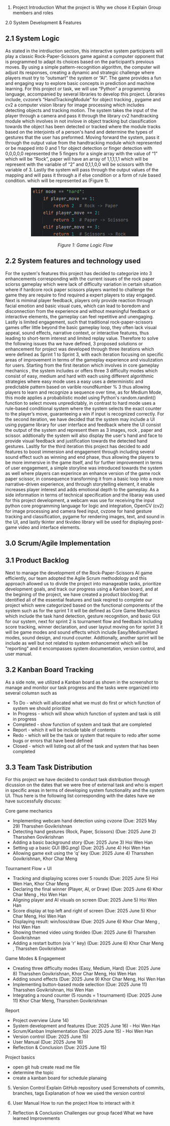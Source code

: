 1. Project Introduction
What the project is
Why we chose it
Explain Group members and roles

2.0 System Development & Features

## 2.1 System Logic
As stated in the intrdiuction section, this interactive system  participants will play a classic Rock-Paper-Scissors game  against a computer opponent that is programmed to adapt its choices based on the participant’s previous moves. By using a simple pattern-recognition algorithm, the computer will adjust its  responses, creating a dynamic and strategic challenge where players must try to “outsmart” the system or “AI”. The game provides a fun and engaging way to explore basic concepts in prediction and machine learning. For this project or task, we will use “Python” a programming language, accompanied by several libraries to develop this project. Libraries include, cvzone’s  “HandTrackingModule” for object tracking , pygame and cv2 a computer vision library for image processing which includes detecting objects and tracking motion. The system takes the input of the player through a camera and pass it through the library cv2 handtracking module which involves in not invlove in object tracking but classification towards the object has been detected or tracked where the module tracks based on the interjoints of a person's hand and determine the types of gestures that the user has preformed. Moving forward the system, pass it through the output value from the handtracking module which represented or be mapped into 0 and 1 for object detection or  finger detection with 0,0,0,0,0 represented the 5 fingers for a single array with the value of “1” which will be  “Rock”, paper will have an array of 1,1,1,1,1 which will be represent with the variable of  “2”  and 0,1,1,0,0 will be scissors with the variable of  3. Lastly  the system will pass through the output values of the mapping and will pass it through a if else condition or a form of rule based condition. which will be represented as (Figure 1).

<div align="center">
  <img src="figures/figure_1.png" alt="Figure 1: Game Logic Flow"/>
  <p><em>Figure 1: Game Logic Flow</em></p>
</div>

## 2.2 System features and technology used

For the system's features this project has decided to categorize into 3 enhancements corresponding with the current issues of the rock paper sciorss gameplay which were lack of difficulty variation in certain situation where if hardcore rock paper scissors players wanted to challenge the game they are require to find required a expert players to stay engaged. Next is miminal player feedback, players only provide reaction through facial emotion and basic visual cues, which can lead to boredom and disconnection from the experience and without meaningful feedback or interactive elements, the gameplay can feel repetitive and unengaging. Lastly is limited engagement, such that traditional rock-paper-scissors games offer little beyond the basic gameplay loop, they often lack visual appeal, sound effects, narrative context, or interactive features, thus leading to short-term interest and limited replay value. Therefore to solve the following issues tha we have defined, 3 proposed solutions or enhancement for project was developed through three iterations which were defined as Sprint 1 to Sprint 3, with each iteration focusing on specific areas of improvement in terms of the gameplay experience and visulization for users. Starting from the first iteration which involves in core gameplay mechanics , the system includes or offers three 3 difficulty modes which consist of easy, medium and hard with each using different algorithmic strategies where  easy mode uses a easy uses a deterministic and predictable pattern based on varible roundNumber % 3 thus allowing players to learn and recognize a sequence over time, as for Medium Mode, this mode applies a probabilistic model using Python's random.randint() function to select moves unpredictably, in contrast to hard mode uses a rule-based conditional system where the system selects the exact counter to the player’s move, guaranteeing a win if input is recognized correctly. For the second iteration, we have decided that the system may include a UI using pygame library for user interface and feedback where the UI consist the output of the system  and represent them as 3 images,  rock , paper and scissor. addtionally the system will also display the user's hand and face to provide visual feedback and justification towards the detected hand gestures. Lasltly for the third iteration this project has decided to add features to boost immersion and engagement through including several sound effect such as winning and end phase, thus allowing the players to be more immersive in the game itself, and for further improvement in terms of user engagement, a simple storyline was introduced towards the system as well where players can experince an enhance version of the game rock paper scissor, in consequence transforming it from a basic loop into a more narrative-driven experience, and through storytelling element, it enable increases player interest and adds emotional depth to the gameplay. As a side information in terms of technical specification and the libaray was used for this project development, a webcam was use for receiving the input python core programming language for logic and integration, OpenCV (cv2) for image processing and camera feed input, cvzone for hand gesture tracking and classification, pygame for rendering images, text, and sound in the UI, and lastly tkinter and tkvideo library will be used for displaying post-game video and interface elements.


## 3.0 Scrum/Agile Implementation

## 3.1 Product Backlog
Next to manage the development of the Rock-Paper-Scissors AI game efficiently, our team adopted the Agile Scrum methodology and this approach allowed us to divide the project into manageable tasks, prioritize development goals, and track our progress using a Kanban board, and at the begining of the project, we have created a product blocklog that identified all of the essential features and task reqired to complete our project which were categorized based on the functional components of the system such as for the sprint 1 it will be defined as Core Game Mechanics which include the task hand detection, gesture recognition, and basic GUI for our system, next for sprint 2 is tournament flow and feedback including score tracking, winner declaration, and user layout moving on for sprint 3 it will be game modes and sound effects which include Easy/Medium/Hard modes, sound design, and round counter. Addtionally, another sprint will be include as well but not related to system enhancement which will be "reporting" and it encompasses system documentation, version control, and user manual. 

## 3.2 Kanban Board Tracking
As a side note, we utilized a Kanban board as shown in the screenshot to manage and monitor our task progress and the tasks were organized into several columsn such as

- To Do -  which will allocated what we must do first or which function of system we should prioritize
- In Progress - which will show which function of system and task is still in progress 
- Completed - show function of system and task that are completed 
- Report  -  which it will be include table of contents  
- Redo - which will be the task or system that require to redo after some bugs or errors that have beed defined
- Closed  - which will listing out all of the task and system that has been completed

## 3.3 Team Task Distribution
For this project we have decided to conduct task distribution through dicussion on the dates that we were free of external task and who is expert in specific areas in terms of developing system functionality and the system UI. Thus here is the following list corresponding with the dates have we have successfully discuss: 

Core game mechanics
- Implementing webcam hand detection using cvzone (Due: 2025 May 29) Tharsshen Govikrishnan
-  Detecting hand gestures (Rock, Paper, Scissors) (Due: 2025 June 2) Tharsshen Govikrishnan
-  Adding a basic background story (Due: 2025 June 3) Hoi Wen Han
-  Setting up a basic GUI (BG.png) (Due: 2025 June 4) Hoi Wen Han
-  Allowing game exit using the 'q' key (Due: 2025 June 4) Tharsshen Govikrishnan, Khor Char Meng

Tournament Flow + UI
- Tracking and displaying scores over 5 rounds (Due: 2025 June 5) Hoi Wen Han, Khor Char Meng
- Declaring the final winner (Player, AI, or Draw) (Due: 2025 June 6) Khor Char Meng , Hoi Wen Han
- Aligning player and AI visuals on screen (Due: 2025 June 5) Hoi Wen Han
- Score display at top left and right of screen (Due: 2025 June 5) Khor Char Meng, Hoi Wen Han
- Displaying result: win/loss/draw (Due: 2025 June 6) Khor Char Meng , Hoi Wen Han
- Showing themed video using tkvideo (Due: 2025 June 6) Tharsshen Govikrishnan
- Adding a restart button (via 'r' key) (Due: 2025 June 6) Khor Char Meng , Tharsshen Govikrishnan


Game Modes & Engagement
- Creating three difficulty modes (Easy, Medium, Hard) (Due: 2025 June 8) Tharsshen Govikrishnan, Khor Char Meng, Hoi Wen Han
- Adding sound effects (Due: 2025 June 9) Khor Char Meng, Hoi Wen Han
- Implementing button-based mode selection (Due: 2025 June 11) Tharsshen Govikrishnan, Hoi Wen Han
- Integrating a round counter (5 rounds = 1 tournament) (Due: 2025 June 11) Khor Char Meng,  Tharsshen Govikrishnan


Report
- Project overview (June 14) 
- System development and features (Due: 2025 June 16) - Hoi Wen Han
- Scrum/Kanban Implementation (Due: 2025 June 15) - Hoi Wen Han
- Version control (Due: 2025 June 15)
- User Manual (Due: 2025 June 16)
- Reflection & Conclusion (Due: 2025 June 15)

Project basics 
- open git hub create read me file
- determine the topic 
- create a kanban board for schedule planaing


5. Version Control
Explain GitHub repository used
Screenshots of commits, branches, tags
Explanation of how we used the version control

6. User Manual
How to run the project
How to interact with it

7. Reflection & Conclusion
Challenges our  group faced 
What we have learned
Improvements

